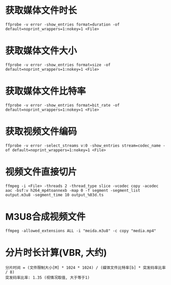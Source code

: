 # 获取媒体文件时长
```
ffprobe -v error -show_entries format=duration -of default=noprint_wrappers=1:nokey=1 <File>
```

# 获取媒体文件大小
```
ffprobe -v error -show_entries format=size -of default=noprint_wrappers=1:nokey=1 <File>
```

# 获取媒体文件比特率
```
ffprobe -v error -show_entries format=bit_rate -of default=noprint_wrappers=1:nokey=1 <File>
```

# 获取视频文件编码
```
ffprobe -v error -select_streams v:0 -show_entries stream=codec_name -of default=noprint_wrappers=1:nokey=1 <File>
```

# 视频文件直接切片
```
ffmpeg -i <File> -threads 2 -thread_type slice -vcodec copy -acodec aac -bsf:v h264_mp4toannexb -map 0 -f segment -segment_list output.m3u8 -segment_time 10 output_%03d.ts
```

# M3U8合成视频文件
```
ffmpeg -allowed_extensions ALL -i "meida.m3u8" -c copy "media.mp4"
```

# 分片时长计算(VBR, 大约)
```
分片时间 = (文件限制大小[M] * 1024 * 1024) / (媒体文件比特率[b] * 突发码率比率 / 8)
突发码率比率: 1.35 (视情况取值, 大于等于1) 
```
